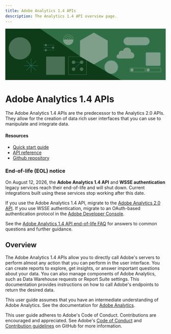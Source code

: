 ```yaml
---
title: Adobe Analytics 1.4 APIs
description: The Analytics 1.4 API overview page.
---
```


<Hero slots="image, heading, text" background="rgb(14, 59, 24)"/>

![Hero image](./images/hero-illustration.png)

# Adobe Analytics 1.4 APIs

The Adobe Analytics 1.4 APIs are the predecessor to the Analytics 2.0 APIs. They allow for the creation of data rich user interfaces that you can use to manipulate and integrate data.

<Resources slots="heading, links"/>

#### Resources

* [Quick start guide](guides/index.md)
* [API reference](https://adobedocs.github.io/analytics-1.4-apis/)
* [Github repository](https://github.com/AdobeDocs/analytics-1.4-apis)

<InlineAlert variant="warning" slots="heading,text1,text2,text3" />

### End-of-life (EOL) notice

On August 12, 2026, the **Adobe Analytics 1.4 API** and **WSSE authentication** legacy services reach their end-of-life and will shut down. Current integrations built using these services stop working after this date.
  
If you use the Adobe Analytics 1.4 API, migrate to the [Adobe Analytics 2.0 API](https://developer.adobe.com/analytics-apis/docs/2.0/). If you use WSSE authentication, migrate to an OAuth-based authentication protocol in the [Adobe Developer Console](https://developer.adobe.com/console).

See the [Adobe Analytics 1.4 API end-of-life FAQ](guides/eol.md) for answers to common questions and further guidance.

## Overview

The Adobe Analytics 1.4 APIs allow you to directly call Adobe's servers to perform almost any action that you can perform in the user interface. You can create reports to explore, get insights, or answer important questions about your data. You can also manage components of Adobe Analytics, such as Data Warehouse requests or Report Suite settings. This documentation provides instructions on how to call Adobe's endpoints to return the desired data.

This user guide assumes that you have an intermediate understanding of Adobe Analytics. See the documentation for [Adobe Analytics](https://experienceleague.adobe.com/docs/analytics/landing/home.html).

This user guide adheres to Adobe's Code of Conduct. Contributions are encouraged and appreciated. See Adobe's [Code of Conduct](https://github.com/AdobeDocs/analytics-1.4-apis/blob/main/CODE_OF_CONDUCT.md) and [Contribution guidelines](https://github.com/AdobeDocs/analytics-1.4-apis/blob/main/.github/CONTRIBUTING.md) on GitHub for more information.
